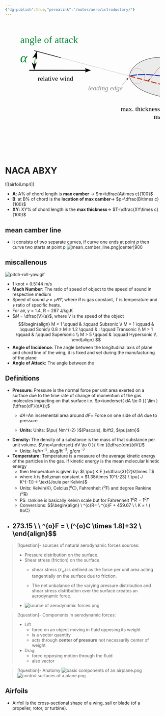 ```yaml
---
{"dg-publish":true,"permalink":"/notes/aero/introductory/"}
---
```


<svg xmlns:dc="http://purl.org/dc/elements/1.1/" xmlns:cc="http://creativecommons.org/ns#" xmlns:rdf="http://www.w3.org/1999/02/22-rdf-syntax-ns#" xmlns:svg="http://www.w3.org/2000/svg" xmlns="http://www.w3.org/2000/svg" xmlns:sodipodi="http://sodipodi.sourceforge.net/DTD/sodipodi-0.dtd" xmlns:inkscape="http://www.inkscape.org/namespaces/inkscape" width="center" height="432.66321" id="svg2" sodipodi:version="0.32" inkscape:version="0.48.2 r9819" sodipodi:docname="wing_profile_nomenclature_en.svg" inkscape:output_extension="org.inkscape.output.svg.inkscape" version="1.0">  <defs id="defs4">    <marker inkscape:stockid="Arrow1Mstart" orient="auto" refY="0" refX="0" id="marker9672" style="overflow:visible">      <path id="path3914" d="M 0,0 5,-5 -12.5,0 5,5 0,0 z" style="fill-rule:evenodd;stroke:#000000;stroke-width:1pt;marker-start:none" transform="matrix(0.4,0,0,0.4,4,0)" inkscape:connector-curvature="0"/>    </marker>    <marker inkscape:stockid="Arrow1Mend" orient="auto" refY="0" refX="0" id="marker7939" style="overflow:visible">      <path id="path3917" d="M 0,0 5,-5 -12.5,0 5,5 0,0 z" style="fill-rule:evenodd;stroke:#000000;stroke-width:1pt;marker-start:none" transform="matrix(-0.4,0,0,-0.4,-4,0)" inkscape:connector-curvature="0"/>    </marker>    <marker style="overflow:visible" id="DistanceEnd" refX="0" refY="0" orient="auto" inkscape:stockid="DistanceEnd">      <g id="g3964">        <path style="fill:none;stroke:#ffffff;stroke-width:1.14999998;stroke-linecap:square" d="M 0,0 -2,0" id="path2316" inkscape:connector-curvature="0"/>        <path style="fill:#000000;fill-rule:evenodd;stroke:none" d="M 0,0 -13,4 -9,0 -13,-4 0,0 z" id="path2312" inkscape:connector-curvature="0"/>        <path style="fill:none;stroke:#000000;stroke-width:1;stroke-linecap:square" d="M 0,-4 0,40" id="path2314" inkscape:connector-curvature="0"/>      </g>    </marker>    <marker style="overflow:visible" id="DistanceStart" refX="0" refY="0" orient="auto" inkscape:stockid="DistanceStart">      <g id="g2300">        <path style="fill:none;stroke:#ffffff;stroke-width:1.14999998;stroke-linecap:square" d="M 0,0 2,0" id="path2306" inkscape:connector-curvature="0"/>        <path style="fill:#000000;fill-rule:evenodd;stroke:none" d="M 0,0 13,4 9,0 13,-4 0,0 z" id="path2302" inkscape:connector-curvature="0"/>        <path style="fill:none;stroke:#000000;stroke-width:1;stroke-linecap:square" d="M 0,-4 0,40" id="path2304" inkscape:connector-curvature="0"/>      </g>    </marker>    <marker id="Arrow1Mstart" style="overflow:visible" orient="auto" refY="0" refX="0">      <path id="path4779" style="fill-rule:evenodd;stroke:#000000;stroke-width:1pt;marker-start:none" transform="scale(0.4,0.4)" d="M 0,0 5,-5 -12.5,0 5,5 0,0 z" inkscape:connector-curvature="0"/>    </marker>    <marker id="Arrow1Mend" style="overflow:visible" orient="auto" refY="0" refX="0">      <path id="path4776" style="fill-rule:evenodd;stroke:#000000;stroke-width:1pt;marker-start:none" transform="scale(-0.4,-0.4)" d="M 0,0 5,-5 -12.5,0 5,5 0,0 z" inkscape:connector-curvature="0"/>    </marker>    <marker id="Arrow2Mend" style="overflow:visible" orient="auto" refY="0" refX="0">      <path id="path4758" style="font-size:12px;fill-rule:evenodd;stroke-width:0.625;stroke-linejoin:round" transform="matrix(-0.6,0,0,-0.6,3,0)" d="M 8.7185878,4.0337352 -2.2072895,0.01601326 8.7185884,-4.0017078 c -1.7454984,2.3720609 -1.7354408,5.6174519 -6e-7,8.035443 z" inkscape:connector-curvature="0"/>    </marker>  </defs>  <sodipodi:namedview id="base" pagecolor="#ffffff" bordercolor="#666666" borderopacity="1.0" inkscape:pageopacity="0.0" inkscape:pageshadow="2" inkscape:zoom="1.0670144" inkscape:cx="514.29175" inkscape:cy="105.12624" inkscape:document-units="px" inkscape:current-layer="layer1" inkscape:window-width="1680" inkscape:window-height="1026" inkscape:window-x="0" inkscape:window-y="24" width="1000px" height="450px" showgrid="false" inkscape:snap-bbox="true" inkscape:object-nodes="true" inkscape:window-maximized="1" inkscape:snap-bbox-midpoints="true" inkscape:snap-object-midpoints="true" inkscape:snap-smooth-nodes="true" inkscape:object-paths="true" fit-margin-top="50" fit-margin-left="50" fit-margin-right="50" fit-margin-bottom="50" inkscape:showpageshadow="false" inkscape:snap-global="false" showguides="false" inkscape:guide-bbox="true">    <sodipodi:guide orientation="0.25881905,0.96592583" position="969.9209,538.977" id="guide10111"/>    <sodipodi:guide orientation="-0.96592583,0.25881905" position="529.49035,654.18962" id="guide10115"/>    <sodipodi:guide orientation="0.25881905,0.96592583" position="512.47965,590.70484" id="guide10117"/>    <sodipodi:guide orientation="0.96592583,-0.25881905" position="613.60725,635.24484" id="guide10119"/>    <inkscape:grid type="xygrid" id="grid3089" empspacing="5" visible="true" enabled="true" snapvisiblegridlinesonly="true"/>  </sodipodi:namedview>  <metadata id="metadata7">    <rdf:RDF>      <cc:Work rdf:about="">        <dc:format>image/svg+xml</dc:format>        <dc:type rdf:resource="http://purl.org/dc/dcmitype/StillImage"/>        <dc:title/>      </cc:Work>    </rdf:RDF>  </metadata>  <g inkscape:label="Calque 1" inkscape:groupmode="layer" id="layer1" transform="translate(-557.41895,-762.13539)">    <path inkscape:transform-center-y="45.45422" inkscape:transform-center-x="-282.70013" id="use3985" style="fill:#ebebeb;fill-opacity:1;fill-rule:evenodd;stroke:#000000;stroke-width:1;stroke-linecap:butt;stroke-linejoin:miter;stroke-miterlimit:4;stroke-opacity:1;stroke-dasharray:none" d="m 1527.3335,1093.2253 c -197.4225,-87.701 -523.7297,-41.7747 -563.08337,-144.60942 -9.2899,-24.27537 30.61105,-73.07939 110.51987,-67.14509 82.1909,6.10378 223.318,56.51585 452.5635,211.75451 z" sodipodi:nodetypes="cssc" inkscape:export-filename="/home/olivier/1&amp;0s/Desktop/airf.png" inkscape:export-xdpi="122.01" inkscape:export-ydpi="122.01" inkscape:connector-curvature="0"/>    <path inkscape:transform-center-y="73.242749" inkscape:transform-center-x="-283.45052" sodipodi:nodetypes="cc" d="m 963.51954,941.8275 c 111.28306,-30.70973 430.24056,87.6673 563.88456,151.117" style="fill:none;stroke:#0b28c0;stroke-width:3;stroke-linecap:butt;stroke-linejoin:miter;stroke-miterlimit:4;stroke-opacity:1;stroke-dasharray:24.00000001, 3;stroke-dashoffset:0" id="use3989" inkscape:export-filename="/home/olivier/1&amp;0s/Desktop/airf.png" inkscape:export-xdpi="122.01" inkscape:export-ydpi="122.01" inkscape:connector-curvature="0"/>    <path inkscape:transform-center-y="76.95415" inkscape:transform-center-x="-283.51182" id="use3987" style="fill:none;stroke:#c3310b;stroke-width:3;stroke-linecap:butt;stroke-linejoin:miter;stroke-miterlimit:4;stroke-opacity:1;stroke-dasharray:18, 6;stroke-dashoffset:0" d="M 963.56895,941.82629 1527.4773,1092.8545" sodipodi:nodetypes="cc" inkscape:export-filename="/home/olivier/1&amp;0s/Desktop/airf.png" inkscape:export-xdpi="122.01" inkscape:export-ydpi="122.01" inkscape:connector-curvature="0"/>    <text xml:space="preserve" id="use3991" style="font-size:36.51980591px;font-style:normal;font-variant:normal;font-weight:normal;font-stretch:normal;text-align:start;line-height:125%;text-anchor:start;fill:#c3310b;fill-opacity:1;stroke:none;font-family:Bitstream Vera Sans" y="859.93048" x="1102.4125" sodipodi:linespacing="125%" inkscape:export-filename="/home/olivier/1&amp;0s/Desktop/airf.png" inkscape:export-xdpi="122.01" inkscape:export-ydpi="122.01"><tspan id="tspan4073" y="859.93048" x="1102.4125" style="font-size:32px;font-style:normal;font-variant:normal;font-weight:normal;font-stretch:normal;fill:#c3310b;fill-opacity:1;font-family:Nimbus Roman No9 L;-inkscape-font-specification:Nimbus Roman No9 L">chord line</tspan></text>    <text xml:space="preserve" id="use3993" style="font-size:44.58574295px;font-style:normal;font-weight:normal;line-height:100%;fill:#088932;fill-opacity:1;stroke:none;font-family:Bitstream Vera Sans" y="897.46289" x="606.11273" sodipodi:linespacing="100%" inkscape:export-filename="/home/olivier/1&amp;0s/Desktop/airf.png" inkscape:export-xdpi="122.01" inkscape:export-ydpi="122.01"><tspan style="font-style:italic;font-variant:normal;font-weight:normal;font-stretch:normal;fill:#088932;fill-opacity:1;font-family:Nimbus Roman No9 L;-inkscape-font-specification:Nimbus Roman No9 L" id="tspan3129">α</tspan></text>    <text xml:space="preserve" style="font-size:25.12389565000000147px;font-style:normal;font-weight:normal;fill:#8f8f8f;fill-opacity:1;stroke:none;font-family:Bitstream Vera Sans;text-anchor:end;text-align:end" x="1508.9591" y="1140.2666" id="use3995" inkscape:export-filename="/home/olivier/1&amp;0s/Desktop/airf.png" inkscape:export-xdpi="122.01" inkscape:export-ydpi="122.01"><tspan sodipodi:role="line" id="tspan4061" style="font-size:22px;font-style:italic;font-variant:normal;font-weight:normal;font-stretch:normal;text-align:end;text-anchor:end;fill:#8f8f8f;fill-opacity:1;font-family:Nimbus Roman No9 L;-inkscape-font-specification:Nimbus Roman No9 L" x="1508.9591">trailing edge</tspan></text>    <text xml:space="preserve" style="font-size:25.12389565px;font-style:normal;font-weight:normal;text-align:end;text-anchor:end;fill:#8f8f8f;fill-opacity:1;stroke:none;font-family:Bitstream Vera Sans" x="940.46417" y="988.539" id="use3997" inkscape:export-filename="/home/olivier/1&amp;0s/Desktop/airf.png" inkscape:export-xdpi="122.01" inkscape:export-ydpi="122.01"><tspan sodipodi:role="line" style="font-size:22px;font-style:italic;font-variant:normal;font-weight:normal;font-stretch:normal;text-align:end;text-anchor:end;fill:#8f8f8f;fill-opacity:1;font-family:Nimbus Roman No9 L;-inkscape-font-specification:Nimbus Roman No9 L" id="tspan4081" x="940.46417">leading edge</tspan></text>    <text inkscape:export-filename="/home/olivier/1&amp;0s/Desktop/airf.png" id="use3999" y="941.4483" x="1351.8092" style="font-size:25.12389565px;font-style:normal;font-weight:normal;fill:#8f8f8f;fill-opacity:1;stroke:none;font-family:Bitstream Vera Sans" xml:space="preserve" inkscape:export-xdpi="122.01" inkscape:export-ydpi="122.01"><tspan style="font-size:22px;font-style:italic;font-variant:normal;font-weight:normal;font-stretch:normal;fill:#8f8f8f;fill-opacity:1;font-family:Nimbus Roman No9 L;-inkscape-font-specification:Nimbus Roman No9 L" id="tspan4065" sodipodi:role="line" x="1351.8092">upper surface</tspan></text>    <text inkscape:transform-center-y="-2.2827493" xml:space="preserve" style="font-size:25.12389565px;font-style:normal;font-weight:normal;fill:#8f8f8f;fill-opacity:1;stroke:none;font-family:Bitstream Vera Sans" x="1281.2606" y="1083.2721" id="use4001" inkscape:transform-center-x="17.078078" inkscape:export-filename="/home/olivier/1&amp;0s/Desktop/airf.png" inkscape:export-xdpi="122.01" inkscape:export-ydpi="122.01"><tspan sodipodi:role="line" id="tspan4057" style="font-size:22px;font-style:italic;font-variant:normal;font-weight:normal;font-stretch:normal;fill:#8f8f8f;fill-opacity:1;font-family:Nimbus Roman No9 L;-inkscape-font-specification:Nimbus Roman No9 L" y="1083.2721">lower surface</tspan></text>    <text sodipodi:linespacing="125%" x="1212.2616" y="892.87054" style="font-size:22px;font-style:normal;font-variant:normal;font-weight:normal;font-stretch:normal;text-align:start;line-height:125%;text-anchor:start;fill:#0b28c0;fill-opacity:1;stroke:none;font-family:Bitstream Vera Sans" id="use4003" xml:space="preserve" inkscape:export-filename="/home/olivier/1&amp;0s/Desktop/airf.png" inkscape:export-xdpi="122.01" inkscape:export-ydpi="122.01"><tspan style="font-size:32px;font-style:normal;font-variant:normal;font-weight:normal;font-stretch:normal;fill:#0b28c0;fill-opacity:1;font-family:Nimbus Roman No9 L;-inkscape-font-specification:Nimbus Roman No9 L" x="1212.2616" y="892.87054" id="tspan4069">camber line</tspan></text>    <path id="use4005" style="fill:none;stroke:#000000;stroke-width:1;stroke-linecap:butt;stroke-linejoin:miter;stroke-miterlimit:4;stroke-opacity:1;stroke-dasharray:none;marker-start:none;marker-mid:url(#Arrow1Mstart);marker-end:url(#marker7939)" d="m 1153.1169,1063.7718 18.8878,-70.49022 7.3354,-27.37578" sodipodi:nodetypes="ccc" inkscape:export-filename="/home/olivier/1&amp;0s/Desktop/airf.png" inkscape:export-xdpi="122.01" inkscape:export-ydpi="122.01" inkscape:connector-curvature="0"/>    <text inkscape:export-filename="/home/olivier/1&amp;0s/Desktop/airf.png" id="use4007" y="1081.2468" x="1154.288" style="font-size:22px;font-style:normal;font-weight:normal;fill:#000000;fill-opacity:1;stroke:none;font-family:Bitstream Vera Sans;text-anchor:middle;text-align:center" xml:space="preserve" inkscape:export-xdpi="122.01" inkscape:export-ydpi="122.01"><tspan style="font-size:22px;font-style:normal;font-variant:normal;font-weight:normal;font-stretch:normal;font-family:Nimbus Roman No9 L;-inkscape-font-specification:Nimbus Roman No9 L;text-anchor:middle;text-align:center" y="1081.2468" x="1097.6696" id="tspan4053" sodipodi:role="line">max. camber</tspan></text>    <path sodipodi:open="true" sodipodi:end="3.4033585" sodipodi:start="3.1415927" inkscape:export-ydpi="122.01" inkscape:export-xdpi="122.01" inkscape:export-filename="/home/olivier/1&amp;0s/Desktop/airf.png" sodipodi:type="arc" style="fill:none;stroke:#088932;stroke-width:2.61613464;stroke-linecap:butt;stroke-miterlimit:4;stroke-opacity:1;stroke-dasharray:none;marker-start:url(#DistanceStart);marker-end:url(#DistanceEnd)" id="use4009" sodipodi:cx="884.69366" sodipodi:cy="393.38474" sodipodi:rx="312.8085" sodipodi:ry="312.8085" d="m 571.88516,393.38472 c 0,-27.33322 3.58251,-54.54855 10.65598,-80.95065" transform="matrix(0.76448663,0,0,0.76448663,215.05569,621.95632)"/>    <text xml:space="preserve" style="font-size:25.12389565000000147px;font-style:normal;font-weight:normal;fill:#000000;fill-opacity:1;stroke:none;font-family:Bitstream Vera Sans;text-anchor:middle;text-align:center" x="721.39111" y="956.84052" id="use4011" inkscape:export-filename="/home/olivier/1&amp;0s/Desktop/airf.png" inkscape:export-xdpi="122.01" inkscape:export-ydpi="122.01"><tspan sodipodi:role="line" style="font-size:22px;font-style:normal;font-variant:normal;font-weight:normal;font-stretch:normal;text-align:center;text-anchor:middle;font-family:Nimbus Roman No9 L;-inkscape-font-specification:Nimbus Roman No9 L" id="tspan4039" x="721.39111">relative wind</tspan></text>    <text inkscape:export-ydpi="122.01" inkscape:export-xdpi="122.01" inkscape:export-filename="/home/olivier/1&amp;0s/Desktop/airf.png" id="use4013" y="833.99139" x="606.60498" style="font-size:25.12389565px;font-style:normal;font-weight:normal;fill:#088932;fill-opacity:1;stroke:none;font-family:Bitstream Vera Sans" xml:space="preserve"><tspan id="tspan4077" style="font-size:32px;font-style:normal;font-variant:normal;font-weight:normal;font-stretch:normal;fill:#088932;fill-opacity:1;font-family:Nimbus Roman No9 L;-inkscape-font-specification:Nimbus Roman No9 L" y="833.99139" x="606.60498" sodipodi:role="line">angle of attack</tspan></text>    <path inkscape:transform-center-x="-25.801565" transform="matrix(1.8509317,0,0,1.8509317,-68.300729,473.3844)" d="m 583.83567,252.98689 c 0,7.3657 -5.97107,13.33677 -13.33677,13.33677 -7.36569,0 -13.33677,-5.97107 -13.33677,-13.33677 0,-7.36569 5.97108,-13.33677 13.33677,-13.33677 7.3657,0 13.33677,5.97108 13.33677,13.33677 z" sodipodi:ry="13.336769" sodipodi:rx="13.336769" sodipodi:cy="252.98689" sodipodi:cx="570.4989" id="use4015" style="opacity:0.35390948;fill:none;stroke:#c51212;stroke-width:0.54026842;stroke-linecap:round;stroke-linejoin:round;stroke-miterlimit:4;stroke-opacity:1;stroke-dasharray:none;stroke-dashoffset:0" sodipodi:type="arc"/>    <path sodipodi:nodetypes="cc" inkscape:connector-curvature="0" id="use4017" d="m 1100.2743,864.21487 -73.4512,89.38106" style="fill:none;stroke:#c3310b;stroke-width:1;stroke-linecap:butt;stroke-linejoin:miter;stroke-miterlimit:4;stroke-opacity:1;stroke-dasharray:none;marker-end:url(#Arrow1Mend)"/>    <path sodipodi:nodetypes="cc" inkscape:connector-curvature="0" id="use4019" d="m 1205.9049,895.49039 -45.7658,58.5385" style="fill:none;stroke:#0b28c0;stroke-width:1;stroke-linecap:butt;stroke-linejoin:miter;stroke-miterlimit:4;stroke-opacity:1;stroke-dasharray:none;marker-end:url(#Arrow1Mend)"/>    <path inkscape:connector-curvature="0" inkscape:export-ydpi="122.01" inkscape:export-xdpi="122.01" inkscape:export-filename="/home/olivier/1&amp;0s/Desktop/airf.png" sodipodi:nodetypes="ccc" d="m 1069.8986,1041.4735 8.397,-31.3379 31.8011,-118.68339" style="fill:none;stroke:#000000;stroke-width:1;stroke-linecap:butt;stroke-linejoin:miter;stroke-miterlimit:4;stroke-opacity:1;stroke-dasharray:none;marker-start:none;marker-mid:url(#marker9672);marker-end:url(#Arrow1Mend)" id="use4021"/>    <text inkscape:export-ydpi="122.01" inkscape:export-xdpi="122.01" xml:space="preserve" style="font-size:21.50452423000000124px;font-style:normal;font-weight:normal;fill:#000000;fill-opacity:1;stroke:none;font-family:Bitstream Vera Sans;text-anchor:middle;text-align:center" x="1060.7412" y="1055.9589" id="use4023" inkscape:export-filename="/home/olivier/1&amp;0s/Desktop/airf.png"><tspan sodipodi:role="line" id="tspan4049" x="997.48804" y="1055.9589" style="font-style:normal;font-variant:normal;font-weight:normal;font-stretch:normal;font-family:Nimbus Roman No9 L;-inkscape-font-specification:Nimbus Roman No9 L;text-anchor:middle;text-align:center">max. thickness</tspan></text>    <path inkscape:connector-curvature="0" inkscape:export-ydpi="122.01" inkscape:export-xdpi="122.01" inkscape:export-filename="/home/olivier/1&amp;0s/Desktop/airf.png" sodipodi:nodetypes="cc" d="m 724.6038,878.10887 238.96515,63.71742" style="opacity:0.31687239;fill:none;stroke:#8f8f8f;stroke-width:2;stroke-linecap:butt;stroke-linejoin:miter;stroke-miterlimit:4;stroke-opacity:1;stroke-dasharray:48, 2;stroke-dashoffset:0" id="use4025" inkscape:transform-center-x="-283.51182" inkscape:transform-center-y="76.95415"/>    <path id="use4027" style="fill:none;stroke:#000000;stroke-width:3;stroke-linecap:butt;stroke-linejoin:miter;stroke-miterlimit:4;stroke-opacity:1;stroke-dasharray:none;marker-end:url(#Arrow2Mend)" d="m 635.92866,922.59161 188.08377,0.32781" sodipodi:nodetypes="cc" inkscape:export-filename="/home/olivier/1&amp;0s/Desktop/airf.png" inkscape:export-xdpi="122.01" inkscape:export-ydpi="122.01" inkscape:connector-curvature="0"/>    <path style="fill:none;stroke:#8f8f8f;stroke-width:1;stroke-linecap:butt;stroke-linejoin:miter;stroke-miterlimit:4;stroke-opacity:1;stroke-dasharray:none;marker-end:url(#Arrow1Mend)" d="m 937.25566,973.29823 18.1459,-21.90046" id="use4029" inkscape:connector-curvature="0" sodipodi:nodetypes="cc"/>    <path style="fill:none;stroke:#8f8f8f;stroke-width:1;stroke-linecap:butt;stroke-linejoin:miter;stroke-miterlimit:4;stroke-opacity:1;stroke-dasharray:none;marker-end:url(#Arrow1Mend)" d="m 1511.8231,1126.076 11.8593,-25.8508" id="use4031" inkscape:connector-curvature="0" sodipodi:nodetypes="cc"/>    <path style="fill:none;stroke:#8f8f8f;stroke-width:1;stroke-linecap:butt;stroke-linejoin:miter;stroke-miterlimit:4;stroke-opacity:1;stroke-dasharray:none;marker-end:url(#Arrow1Mend)" d="m 1280.2964,1068.0088 -9.8934,-26.665" id="use4033" inkscape:connector-curvature="0" sodipodi:nodetypes="cc"/>    <path style="fill:none;stroke:#8f8f8f;stroke-width:1;stroke-linecap:butt;stroke-linejoin:miter;stroke-miterlimit:4;stroke-opacity:1;stroke-dasharray:none;marker-end:url(#Arrow1Mend)" d="m 1348.8239,944.44212 -11.8593,25.85072" id="use4035" inkscape:connector-curvature="0" sodipodi:nodetypes="cc"/>  </g></svg>
# NACA ABXY
 ![[airfoil.mp4]]
-  **A**: A% of chord length is **max camber** $\to$ $m=\dfrac{A\times c}{100}$
- **B**: at B% of chord is the **location of max camber**$\to$ $p=\dfrac{B\times c}{100}$
- **XY**: XY% of chord length is the **max thickness**$\to$ $T=\dfrac{XY\times c}{100}$

## mean camber line
- it consists of two separate curves, if curve one ends at point $p$ then curve two starts at point $p$
![mean_camber_line.png|center|900](/img/user/Notes/Aero/attachments/mean_camber_line.png)
## miscallenous
![pitch-roll-yaw.gif](/img/user/Notes/Aero/attachments/pitch-roll-yaw.gif)
- 1 knot = 0.5144 m/s
- **Mach Number**: The ratio of speed of object to the speed of sound in respective medium
- Speed of sound $𝑎 = 𝛾𝑅𝑇$, where $R$ is gas constant, $T$ is temperature and $𝛾$ ratio of specific heats.
-  For air, 𝛾 = 1.4, R = 287 J/kg.K
- $𝑀 = \dfrac{V}{a}$, where $V$ is the speed of the object
$$\begin{align}
M < 1 \qquad & :\qquad Subsonic \\
M = 1 \qquad & :\qquad Sonic\\
0.8 ≤ M ≤ 1.2 \qquad & : \qquad Transonic \\
M > 1 \qquad & :\qquad Supersonic \\
M > 5 \qquad & :\qquad Hypersonic \\
\end{align}
$$
- **Angle of Incidence**: The angle between the longitudinal axis of plane and chord line of the wing, it is fixed and set during the manufacturing of the plane
- **Angle of Attack:** The angle between the 

## Definitions
- **Pressure:** Pressure is the normal force per unit area exerted on a surface due to the time rate of change of momentum of the gas molecules impacting on that surface i.e. $p=\underset{ dA \to 0 }{ \lim }(\dfrac{dF}{dA});$
	-  $dA=$An incremental area around
	  $dF=$ Force on one side of $dA$ due to pressure
	  
	- **Units:** Units: $\pu{ Nm^{-2} }$(Pascals), lb/ft2, $\pu{atm}$ 
- **Density:** The density of a substance  is the mass of that substance per unit volume. $\rho=\underset{ dV \to 0 }{ \lim }(\dfrac{dm}{dV})$
	- Units: $kg/m^{-3}$, slug/ft$^{-3}$, g/cm$^{-3}$
- **Temperature:** Temperature is a measure of the average kinetic energy of the particles in the gas. If kinetic energy is the mean molecular kinetic energy
	-  then temperature is given by: $\ \pu{ K.E }=\dfrac{3}{2}k\times T$ 
	- where $k$ is Boltzman constant = $1.38\times 10^{-23} \ \pu{ J K^{-1}}-> \text{Joule per Kelvin}$
	- Units: Kelvin(K), Celcius($^{o}$C), Fahrenheit ($^{o}$F) and degree Rankine ($^{o}$R)
	- PS: rankine is basically Kelvin scale but for Fahrenheit $1^{o}R = 1^{o}F$
	- Conversions:
$$\begin{align}
\ ^{o}R= \ ^{o}F + 459.67 \\
\ K = \ 
{ #oC}
 + 273.15 \\
\ ^{o}F = \ (^{o}C \times 1.8)+32 \\
\end{align}$$
	- 

>[!question]- sources of natural aerodynamic forces sources:
> - Pressure distribution on the surface.
> - Shear stress (friction) on the surface.  
> 	- shear stress ($τ_{w}$) is defined as the force per unit area acting tangentially on the surface due to friction.
> 	
> 	- The net unbalance of the varying pressure distribution and shear stress distribution over the surface creates an aerodynamic force.
> - ![source of aerodynamic forces.png](/img/user/Notes/Aero/attachments/source%20of%20aerodynamic%20forces.png)

>[!question]- Components in aerodynamic forces:
> - Lift
> 	- force on an object moving in fluid opposing its weight 
> 	- is a vector quantity
> 	- acts through **center of pressure** not necessarily center of weight
> - Drag
> 	- force opposing motion through the fluid
> 	- also vector

>[!question]- Anatomy
>![basic components of an airplane.png](/img/user/Notes/Aero/attachments/basic%20components%20of%20an%20airplane.png)
>![control surfaces of a plane.png](/img/user/Notes/Aero/attachments/control%20surfaces%20of%20a%20plane.png)
## Airfoils
- Airfoil is the cross-sectional shape of a wing, sail or blade (of a propeller, rotor, or turbine).